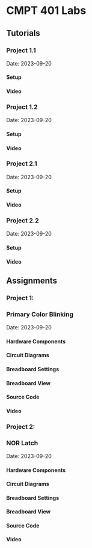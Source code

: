 # CMPT 401 Labs

## Tutorials
### Project 1.1
Date: 2023-09-20
#### Setup
#### Video

### Project 1.2
Date: 2023-09-20
#### Setup
#### Video

### Project 2.1
Date: 2023-09-20
#### Setup
#### Video

### Project 2.2
Date: 2023-09-20
#### Setup
#### Video

## Assignments
### Project 1:
### Primary Color Blinking
Date: 2023-09-20


#### Hardware Components

#### Circuit Diagrams

#### Breadboard Settings

#### Breadboard View

#### Source Code

#### Video

### Project 2:
### NOR Latch
Date: 2023-09-20


#### Hardware Components

#### Circuit Diagrams

#### Breadboard Settings

#### Breadboard View

#### Source Code

#### Video
